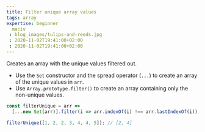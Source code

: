 ```yaml
---
title: Filter unique array values
tags: array
expertise: beginner
  maciv
 : blog_images/tulips-and-reeds.jpg
 : 2020-11-02T19:41:00+02:00
 : 2020-11-02T19:41:00+02:00
---
```


Creates an array with the unique values filtered out.

- Use the `Set` constructor and the spread operator (`...`) to create an array of the unique values in `arr`.
- Use `Array.prototype.filter()` to create an array containing only the non-unique values.

```js
const filterUnique = arr =>
  [...new Set(arr)].filter(i => arr.indexOf(i) !== arr.lastIndexOf(i));
```

```js
filterUnique([1, 2, 2, 3, 4, 4, 5]); // [2, 4]
```
